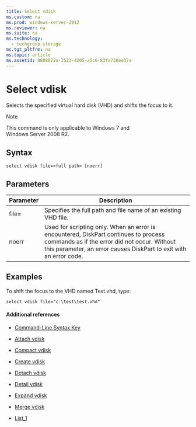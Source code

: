 ```yaml
---
title: Select vdisk
ms.custom: na
ms.prod: windows-server-2012
ms.reviewer: na
ms.suite: na
ms.technology: 
  - techgroup-storage
ms.tgt_pltfrm: na
ms.topic: article
ms.assetid: 8808872a-3523-4205-a6c6-83fa738ee37a
---
```

# Select vdisk
Selects the specified virtual hard disk \(VHD\) and shifts the focus to it.  
  
> [!NOTE]  
> This command is only applicable to Windows 7 and Windows Server 2008 R2.  
  
## Syntax  
  
```  
select vdisk file=<full path> [noerr]  
```  
  
## Parameters  
  
|Parameter|Description|  
|-------------|---------------|  
|file\=<full path>|Specifies the full path and file name of an existing VHD file.|  
|noerr|Used for scripting only. When an error is encountered, DiskPart continues to process commands as if the error did not occur. Without this parameter, an error causes DiskPart to exit with an error code.|  
  
## <a name="BKMK_examples"></a>Examples  
To shift the focus to the VHD named Test.vhd, type:  
  
```  
select vdisk file="c:\test\test.vhd"  
```  
  
#### Additional references  
  
-   [Command-Line Syntax Key](../Topic/Command-Line-Syntax-Key.md)  
  
-   [Attach vdisk](../Topic/Attach-vdisk.md)  
  
-   [Compact vdisk](../Topic/Compact-vdisk.md)  
  
-   [Create vdisk](assetId:///72df30b1-8902-487b-98f6-bcb693610e29)  
  
-   [Detach vdisk](../Topic/Detach-vdisk.md)  
  
-   [Detail vdisk](../Topic/Detail-vdisk.md)  
  
-   [Expand vdisk](../Topic/Expand-vdisk.md)  
  
-   [Merge vdisk](../Topic/Merge-vdisk.md)  
  
-   [List_1](../Topic/List_1.md)  
  
